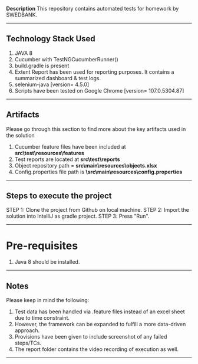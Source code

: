 **Description**
This repository contains automated tests for homework by SWEDBANK.

---

## Technology Stack Used
1. JAVA 8
2. Cucumber with TestNGCucumberRunner()
3. build.gradle is present
4. Extent Report has been used for reporting purposes. It contains a summarized dashboard & test logs.
5. selenium-java [version= 4.5.0]
6. Scripts have been tested on Google Chrome [version= 107.0.5304.87]

---

## Artifacts
Please go through this section to find more about the key artifacts used in the solution

1. Cucumber feature files have been included at **src\test\resources\features**
3. Test reports are located at **src\test\reports**
4. Object repository path = **src\main\resources\objects.xlsx**
5. Config.properties file path is **\src\main\resources\config.properties**

---

## Steps to execute the project
STEP 1: Clone the project from Github on local machine.
STEP 2: Import the solution into IntelliJ as gradle project.
STEP 3: Press "Run".

---

# Pre-requisites
1. Java 8 should be installed.

---

## Notes
Please keep in mind the following:

1. Test data has been handled via .feature files instead of an excel sheet due to time constraint.
2. However, the framework can be expanded to fulfill a more data-driven approach.
3. Provisions have been given to include screenshot of any failed steps/TCs.
4. The report folder contains the video recording of execution as well.

---